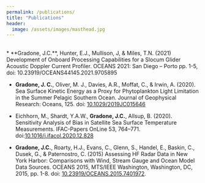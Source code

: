```yaml
---
permalink: /publications/
title: "Publications"
header:
  image: /assets/images/masthead.jpg
---
```


<br />
* **Gradone, J.C.**, Hunter, E.J., Mullison, J, & Miles, T.N. (2021) Development of Onboard Processing Capabilities for a Slocum Glider
Acoustic Doppler Current Profiler. OCEANS 2021: San Diego – Porto pp. 1-5, doi: 10.23919/OCEANS44145.2021.9705895

* **Gradone, J. C.**, Oliver, M. J., Davies, A.R., Moffat, C., & Irwin, A. (2020). Sea Surface Kinetic Energy as a Proxy for Phytoplankton Light Limitation in the Summer Pelagic Southern Ocean. Journal of Geophysical Research: Oceans, 125. doi: [10.1029/2019JC015646](https://agupubs.onlinelibrary.wiley.com/doi/abs/10.1029/2019JC015646)

* Eichhorn, M., Shardt, Y.A.W., **Gradone, J.C.**, Allsup, B. (2020). Sensitivity Analysis of Bias in Satellite Sea Surface Temperature
Measurements. IFAC-Papers OnLine 53, 764–771. doi:[10.1016/j.ifacol.2020.12.828](https://www.sciencedirect.com/science/article/pii/S2405896320311526)

* **Gradone, J.C.**, Roarty, H.J., Evans, C., Glenn, S., Handel, E., Baskin, C., Dusek, G., & Paternostro, C. (2015) Assessing HF Radar Data in
New York Harbor: Comparisons with Wind, Stream Gauge and Ocean Model Data Sources. OCEANS 2015, MTS/IEEE Washington, Washington, DC, 2015, pp. 1-8. doi: [10.23919/OCEANS.2015.7401972](https://ieeexplore.ieee.org/document/7401972).
